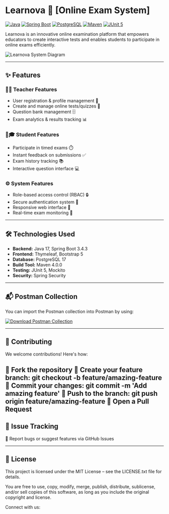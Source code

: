 # Learnova 🚀 [Online Exam System]

[![Java](https://img.shields.io/badge/Java-11-blue?logo=java)](https://java.com)
[![Spring Boot](https://img.shields.io/badge/Spring%20Boot-3.4.3-brightgreen?logo=spring)](https://spring.io/projects/spring-boot)
[![PostgreSQL](https://img.shields.io/badge/PostgreSQL-17-blue?logo=postgresql)](https://www.postgresql.org/)
[![Maven](https://img.shields.io/badge/Maven-4.0.0-orange?logo=apache-maven)](https://maven.apache.org/)
[![JUnit 5](https://img.shields.io/badge/JUnit-5-red?logo=junit5)](https://junit.org/junit5/)

Learnova is an innovative online examination platform that empowers educators to create interactive tests and enables students to participate in online exams efficiently.

![Learnova System Diagram](https://via.placeholder.com/800x400.png?text=Learnova+System+Flow) <!-- Replace with actual diagram -->

---

## ✨ Features

### 👩🏫 Teacher Features
- User registration & profile management 🔐  
- Create and manage online tests/quizzes 📝  
- Question bank management 🗄️  
- Exam analytics & results tracking 📊  

### 🧑🎓 Student Features
- Participate in timed exams ⏱️  
- Instant feedback on submissions ✅  
- Exam history tracking 📚  
- Interactive question interface 💻  

### ⚙️ System Features
- Role-based access control (RBAC) 🔒  
- Secure authentication system 🔑  
- Responsive web interface 📱  
- Real-time exam monitoring 👀  

---

## 🛠️ Technologies Used

- **Backend:** Java 17, Spring Boot 3.4.3  
- **Frontend:** Thymeleaf, Bootstrap 5  
- **Database:** PostgreSQL 17  
- **Build Tool:** Maven 4.0.0  
- **Testing:** JUnit 5, Mockito  
- **Security:** Spring Security  

---


## 📬 Postman Collection
You can import the Postman collection into Postman by using:

[![Download Postman Collection](https://img.shields.io/badge/Postman-Download-orange?logo=postman)](./postman/Learnova.postman_collection.json)



---

## 🤝 Contributing
We welcome contributions! Here's how:
  
🍴 Fork the repository
🌿 Create your feature branch: git checkout -b feature/amazing-feature
💾 Commit your changes: git commit -m 'Add amazing feature'
🚀 Push to the branch: git push origin feature/amazing-feature
🔔 Open a Pull Request
---

## 🐛 Issue Tracking
📌 Report bugs or suggest features via GitHub Issues

---

## 📄 License
This project is licensed under the MIT License – see the LICENSE.txt file for details.

You are free to use, copy, modify, merge, publish, distribute, sublicense, and/or sell copies of this software, as long as you include the original copyright and license.

Connect with us:
